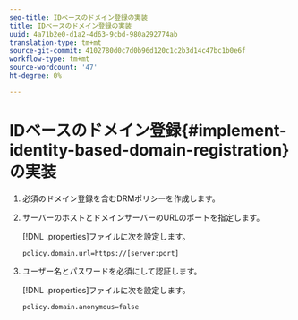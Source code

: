 ```yaml
---
seo-title: IDベースのドメイン登録の実装
title: IDベースのドメイン登録の実装
uuid: 4a71b2e0-d1a2-4d63-9cbd-980a292774ab
translation-type: tm+mt
source-git-commit: 4102780d0c7d0b96d120c1c2b3d14c47bc1b0e6f
workflow-type: tm+mt
source-wordcount: '47'
ht-degree: 0%

---
```



# IDベースのドメイン登録{#implement-identity-based-domain-registration}の実装

1. 必須のドメイン登録を含むDRMポリシーを作成します。
1. サーバーのホストとドメインサーバーのURLのポートを指定します。

   [!DNL .properties]ファイルに次を設定します。

   ```
   policy.domain.url=https://[server:port] 
   ```

1. ユーザー名とパスワードを必須にして認証します。

   [!DNL .properties]ファイルに次を設定します。

   ```
   policy.domain.anonymous=false 
   ```

